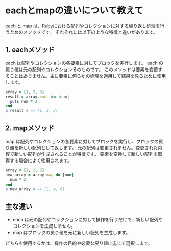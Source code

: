 # eachとmapの違いについて教えて

each と map は、Rubyにおける配列やコレクションに対する繰り返し処理を行うためのメソッドです。
それぞれには以下のような特徴と違いがあります。

## 1. eachメソッド

each は配列やコレクションの各要素に対してブロックを実行します。
each の戻り値は元の配列やコレクションそのものです。
このメソッドは要素を変更することはありません。主に要素に何らかの処理を適用して結果を見るために使用します。

```ruby
array = [1, 2, 3]
result = array.each do |num|
  puts num * 2
end
p result # => [1, 2, 3]
```

## 2. mapメソッド

map は配列やコレクションの各要素に対してブロックを実行し、ブロックの戻り値を新しい配列として返します。
元の配列は変更されません。変更された内容で新しい配列が作成されることが特徴です。
要素を変換して新しい配列を取得する場合によく使用されます。

```ruby
array = [1, 2, 3]
new_array = array.map do |num|
  num * 2
end
p new_array # => [2, 4, 6]
```

## 主な違い

- each は元の配列やコレクションに対して操作を行うだけで、新しい配列やコレクションを生成しません。
- map はブロックの戻り値を元に新しい配列を生成します。

どちらを使用するかは、操作の目的や必要な戻り値に応じて選択します。
